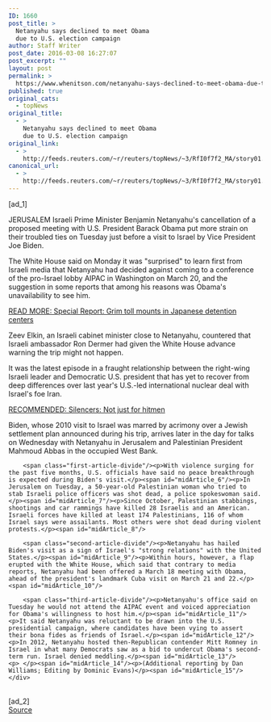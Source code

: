 ```yaml
---
ID: 1660
post_title: >
  Netanyahu says declined to meet Obama
  due to U.S. election campaign
author: Staff Writer
post_date: 2016-03-08 16:27:07
post_excerpt: ""
layout: post
permalink: >
  https://www.whenitson.com/netanyahu-says-declined-to-meet-obama-due-to-u-s-election-campaign/
published: true
original_cats:
  - topNews
original_title:
  - >
    Netanyahu says declined to meet Obama
    due to U.S. election campaign
original_link:
  - >
    http://feeds.reuters.com/~r/reuters/topNews/~3/RfI0f7f2_MA/story01.htm
canonical_url:
  - >
    http://feeds.reuters.com/~r/reuters/topNews/~3/RfI0f7f2_MA/story01.htm
---
```

 [ad_1]
<br><div id="articleText">
<span id="midArticle_start"/>

<span id="midArticle_0"/><span class="focusParagraph" readability="4"><p><span class="articleLocation">JERUSALEM</span> Israeli Prime Minister Benjamin Netanyahu's cancellation of a proposed meeting with U.S. President Barack Obama put more strain on their troubled ties on Tuesday just before a visit to Israel by Vice President Joe Biden.</p></span><span id="midArticle_1"/><p>The White House said on Monday it was "surprised" to learn first from Israeli media that Netanyahu had decided against coming to a conference of the pro-Israel lobby AIPAC in Washington on March 20, and the suggestion in some reports that among his reasons was Obama's unavailability to see him.</p><p><a href="http://www.reuters.com/investigates/special-report/japan-detention/">READ MORE: Special Report: Grim toll mounts in Japanese detention centers</a></p><span id="midArticle_2"/><p>Zeev Elkin, an Israeli cabinet minister close to Netanyahu, countered that Israeli ambassador Ron Dermer had given the White House advance warning the trip might not happen.</p><span id="midArticle_3"/><p>It was the latest episode in a fraught relationship between the right-wing Israeli leader and Democratic U.S. president that has yet to recover from deep differences over last year's U.S.-led international nuclear deal with Israel's foe Iran.</p><p><a href="http://www.reuters.com/article/us-usa-guns-silencers-idUSKCN0WA19E">RECOMMENDED: Silencers: Not just for hitmen</a></p><span id="midArticle_4"/><p>Biden, whose 2010 visit to Israel was marred by acrimony over a Jewish settlement plan announced during his trip, arrives later in the day for talks on Wednesday with Netanyahu in Jerusalem and Palestinian President Mahmoud Abbas in the occupied West Bank.</p><span id="midArticle_5"/>
        
        <span class="first-article-divide"/><p>With violence surging for the past five months, U.S. officials have said no peace breakthrough is expected during Biden's visit.</p><span id="midArticle_6"/><p>In Jerusalem on Tuesday, a 50-year-old Palestinian woman who tried to stab Israeli police officers was shot dead, a police spokeswoman said.</p><span id="midArticle_7"/><p>Since October, Palestinian stabbings, shootings and car rammings have killed 28 Israelis and an American. Israeli forces have killed at least 174 Palestinians, 116 of whom Israel says were assailants. Most others were shot dead during violent protests.</p><span id="midArticle_8"/>
        
        <span class="second-article-divide"/><p>Netanyahu has hailed Biden's visit as a sign of Israel's "strong relations" with the United States.</p><span id="midArticle_9"/><p>Within hours, however, a flap erupted with the White House, which said that contrary to media reports, Netanyahu had been offered a March 18 meeting with Obama, ahead of the president's landmark Cuba visit on March 21 and 22.</p><span id="midArticle_10"/>
        
        <span class="third-article-divide"/><p>Netanyahu's office said on Tuesday he would not attend the AIPAC event and voiced appreciation for Obama's willingness to host him.</p><span id="midArticle_11"/><p>It said Netanyahu was reluctant to be drawn into the U.S. presidential campaign, where candidates have been vying to assert their bona fides as friends of Israel.</p><span id="midArticle_12"/><p>In 2012, Netanyahu hosted then-Republican contender Mitt Romney in Israel in what many Democrats saw as a bid to undercut Obama's second-term run. Israel denied meddling.</p><span id="midArticle_13"/><p> </p><span id="midArticle_14"/><p>(Additional reporting by Dan Williams; Editing by Dominic Evans)</p><span id="midArticle_15"/></div>
<br>[ad_2]
<br><a href="http://feeds.reuters.com/~r/reuters/topNews/~3/RfI0f7f2_MA/story01.htm">Source </a>